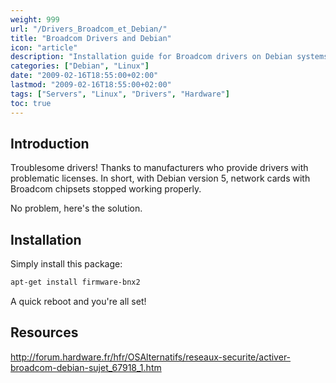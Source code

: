 ```yaml
---
weight: 999
url: "/Drivers_Broadcom_et_Debian/"
title: "Broadcom Drivers and Debian"
icon: "article"
description: "Installation guide for Broadcom drivers on Debian systems, providing a simple solution for hardware compatibility issues."
categories: ["Debian", "Linux"]
date: "2009-02-16T18:55:00+02:00"
lastmod: "2009-02-16T18:55:00+02:00"
tags: ["Servers", "Linux", "Drivers", "Hardware"]
toc: true
---
```


## Introduction

Troublesome drivers! Thanks to manufacturers who provide drivers with problematic licenses. In short, with Debian version 5, network cards with Broadcom chipsets stopped working properly.

No problem, here's the solution.

## Installation

Simply install this package:

```bash
apt-get install firmware-bnx2
```

A quick reboot and you're all set!

## Resources

http://forum.hardware.fr/hfr/OSAlternatifs/reseaux-securite/activer-broadcom-debian-sujet_67918_1.htm